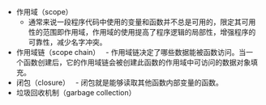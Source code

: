 - 作用域（scope）
   - 通常来说一段程序代码中使用的变量和函数并不总是可用的，限定其可用性的范围即作用域，作用域的使用提高了程序逻辑的局部性，增强程序的可靠性，减少名字冲突。
- 作用域链（scope chain）
   - 作用域链决定了哪些数据能被函数访问。当一个函数创建后，它的作用域链会被创建此函数的作用域中可访问的数据对象填充。 
- 闭包（closure） 
   - 闭包就是能够读取其他函数内部变量的函数。
- 垃圾回收机制（garbage collection）
